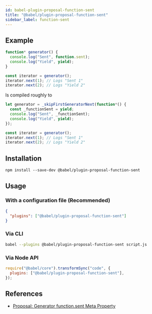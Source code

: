 ```yaml
---
id: babel-plugin-proposal-function-sent
title: "@babel/plugin-proposal-function-sent"
sidebar_label: function-sent
---
```


## Example

```js title="JavaScript"
function* generator() {
  console.log("Sent", function.sent);
  console.log("Yield", yield);
}

const iterator = generator();
iterator.next(1); // Logs "Sent 1"
iterator.next(2); // Logs "Yield 2"
```

Is compiled roughly to

```js title="JavaScript"
let generator = _skipFirstGeneratorNext(function*() {
  const _functionSent = yield;
  console.log("Sent", _functionSent);
  console.log("Yield", yield);
});

const iterator = generator();
iterator.next(1); // Logs "Sent 1"
iterator.next(2); // Logs "Yield 2"
```

## Installation

```shell npm2yarn
npm install --save-dev @babel/plugin-proposal-function-sent
```

## Usage

### With a configuration file (Recommended)

```json title="babel.config.json"
{
  "plugins": ["@babel/plugin-proposal-function-sent"]
}
```

### Via CLI

```sh title="Shell"
babel --plugins @babel/plugin-proposal-function-sent script.js
```

### Via Node API

```js title="JavaScript"
require("@babel/core").transformSync("code", {
  plugins: ["@babel/plugin-proposal-function-sent"],
});
```

## References

- [Proposal: Generator function.sent Meta Property](https://github.com/tc39/proposal-function.sent)
